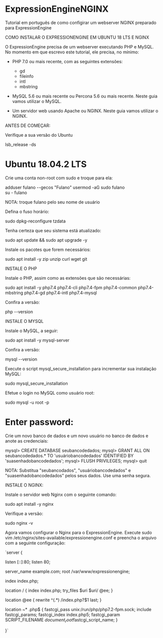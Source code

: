# ExpressionEngineNGINX
Tutorial em português de como configirar um webserver NGINX preparado para ExpressionEngine

COMO INSTALAR O EXPRESSIONENGINE EM UBUNTU 18 LTS E NGINX

O ExpressionEngine precisa de um webserver executando PHP e MySQL. No momento em que escrevo este tutorial, ele precisa, no mínimo:

- PHP 7.0 ou mais recente, com as seguintes extensões:
	 - gd
	 - fileinfo
	 - intl
	 - mbstring

- MySQL 5.6 ou mais recente ou Percona 5.6 ou mais recente. Neste guia vamos utilizar o MySQL.
- Um servidor web usando Apache ou NGINX. Neste guia vamos utilizar o NGINX.

ANTES DE COMEÇAR:

Verifique a sua versão do Ubuntu

lsb_release -ds
# Ubuntu 18.04.2 LTS

Crie uma conta non-root com sudo e troque para ela:

adduser fulano --gecos "Fulano"
usermod -aG sudo fulano  
su - fulano

NOTA: troque fulano pelo seu nome de usuário

Defina o fuso horário:

sudo dpkg-reconfigure tzdata

Tenha certeza que seu sistema está atualizado:

sudo apt update && sudo apt upgrade -y

Instale os pacotes que forem necessários:

sudo apt install -y zip unzip curl wget git

INSTALE O PHP

Instale o PHP, assim como as extensões que são necessárias:

sudo apt install -y php7.4 php7.4-cli php7.4-fpm php7.4-common php7.4-mbstring php7.4-gd php7.4-intl php7.4-mysql

Confira a versão:

php --version

INSTALE O MYSQL

Instale o MySQL, a seguir:

sudo apt install -y mysql-server

Confira a versão:

mysql --version

Execute o script mysql_secure_installation para incrementar sua instalação MySQL:

sudo mysql_secure_installation

Efetue o login no MySQL como usuário root:

sudo mysql -u root -p
# Enter password:

Crie um novo banco de dados e um novo usuário no banco de dados e anote as credenciais:

mysql> CREATE DATABASE seubancodedados;
mysql> GRANT ALL ON seubancodedados.* TO 'usuáriobancodedados' IDENTIFIED BY 'suasenhadobancodedados';
mysql> FLUSH PRIVILEGES;
mysql> quit

NOTA: Substitua "seubancodados", "usuáriobancodedados" e "suasenhadobancodedados" pelos seus dados. Use uma senha segura.

INSTALE O NGINX:

Instale o servidor web Nginx com o seguinte comando:

sudo apt install -y nginx

Verifique a versão:

sudo nginx -v

Agora vamos configurar o Nginx para o ExpressionEngine. Execute 
sudo vim /etc/nginx/sites-available/expressionengine.conf e preencha o arquivo com a seguinte configuração:

`server {

  listen [::]:80;
  listen 80;

  server_name example.com;
  root /var/www/expressionengine;

  index index.php;

  location / {
    index index.php;
    try_files $uri $uri/ @ee;
  }

  location @ee {
    rewrite ^(.*) /index.php?$1 last;
  }

  location ~* \.php$ {
    fastcgi_pass unix:/run/php/php7.2-fpm.sock;
    include fastcgi_params;
    fastcgi_index index.php5;
    fastcgi_param SCRIPT_FILENAME $document_root$fastcgi_script_name;
  }

}`

